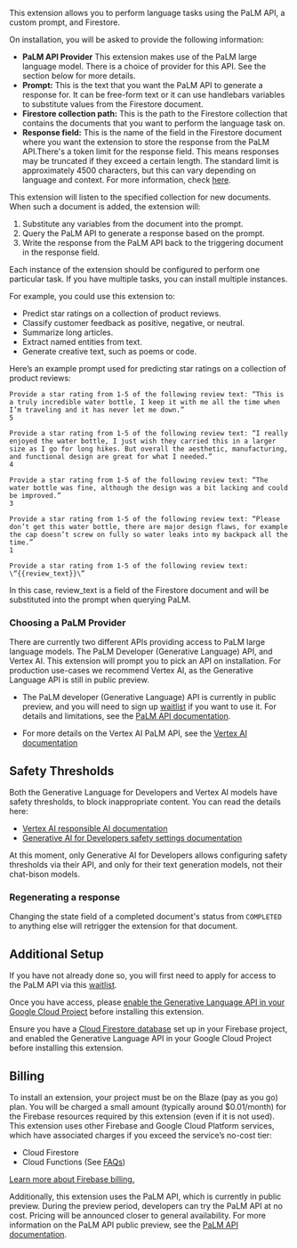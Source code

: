 This extension allows you to perform language tasks using the PaLM API, a custom prompt, and Firestore.

On installation, you will be asked to provide the following information:

- **PaLM API Provider** This extension makes use of the PaLM large language model. There is a choice of provider for this API. See the section below for more details.
- **Prompt:** This is the text that you want the PaLM API to generate a response for. It can be free-form text or it can use handlebars variables to substitute values from the Firestore document.
- **Firestore collection path:** This is the path to the Firestore collection that contains the documents that you want to perform the language task on.
- **Response field:** This is the name of the field in the Firestore document where you want the extension to store the response from the PaLM API.There's a token limit for the response field. This means responses may be truncated if they exceed a certain length. The standard limit is approximately 4500 characters, but this can vary depending on language and context. For more information, check [here](https://ai.google.dev/models/palm).

This extension will listen to the specified collection for new documents. When such a document is added, the extension will:

1. Substitute any variables from the document into the prompt.
2. Query the PaLM API to generate a response based on the prompt.
3. Write the response from the PaLM API back to the triggering document in the response field.

Each instance of the extension should be configured to perform one particular task. If you have multiple tasks, you can install multiple instances.

For example, you could use this extension to:

- Predict star ratings on a collection of product reviews.
- Classify customer feedback as positive, negative, or neutral.
- Summarize long articles.
- Extract named entities from text.
- Generate creative text, such as poems or code.

Here’s an example prompt used for predicting star ratings on a collection of product reviews:

```
Provide a star rating from 1-5 of the following review text: “This is a truly incredible water bottle, I keep it with me all the time when I’m traveling and it has never let me down.”
5

Provide a star rating from 1-5 of the following review text: “I really enjoyed the water bottle, I just wish they carried this in a larger size as I go for long hikes. But overall the aesthetic, manufacturing, and functional design are great for what I needed.”
4

Provide a star rating from 1-5 of the following review text: “The water bottle was fine, although the design was a bit lacking and could be improved.”
3

Provide a star rating from 1-5 of the following review text: “Please don’t get this water bottle, there are major design flaws, for example the cap doesn’t screw on fully so water leaks into my backpack all the time.”
1

Provide a star rating from 1-5 of the following review text: \“{{review_text}}\”
```

In this case, review_text is a field of the Firestore document and will be substituted into the prompt when querying PaLM.

### Choosing a PaLM Provider

There are currently two different APIs providing access to PaLM large language models. The PaLM Developer (Generative Language) API, and Vertex AI. This extension will prompt you to pick an API on installation. For production use-cases we recommend Vertex AI, as the Generative Language API is still in public preview.

- The PaLM developer (Generative Language) API is currently in public preview, and you will need to sign up [waitlist](https://makersuite.google.com/waitlist) if you want to use it. For details and limitations, see the [PaLM API documentation](https://developers.generativeai.google/guide/preview_faq).

- For more details on the Vertex AI PaLM API, see the [Vertex AI documentation](https://cloud.google.com/vertex-ai/docs/generative-ai/learn/overview)


## Safety Thresholds

Both the Generative Language for Developers and Vertex AI models have safety thresholds, to block inappropriate content. You can read the details here:

- [Vertex AI responsible AI documentation](https://cloud.google.com/vertex-ai/docs/generative-ai/learn/responsible-ai)
- [Generative AI for Developers safety settings documentation](https://developers.generativeai.google/guide/safety_setting)

At this moment, only Generative AI for Developers allows configuring safety thresholds via their API, and only for their text generation models, not their chat-bison models.

### Regenerating a response

Changing the state field of a completed document's status from `COMPLETED` to anything else will retrigger the extension for that document.

## Additional Setup

If you have not already done so, you will first need to apply for access to the PaLM API via this [waitlist](https://makersuite.google.com/waitlist).

Once you have access, please [enable the Generative Language API in your Google Cloud Project](https://console.cloud.google.com/apis/library/generativelanguage.googleapis.com) before installing this extension.

Ensure you have a [Cloud Firestore database](https://firebase.google.com/docs/firestore/quickstart) set up in your Firebase project, and enabled the Generative Language API in your Google Cloud Project before installing this extension.

## Billing

To install an extension, your project must be on the Blaze (pay as you go) plan. You will be charged a small amount (typically around $0.01/month) for the Firebase resources required by this extension (even if it is not used).
This extension uses other Firebase and Google Cloud Platform services, which have associated charges if you exceed the service’s no-cost tier:

- Cloud Firestore
- Cloud Functions (See [FAQs](https://firebase.google.com/support/faq#extensions-pricing))

[Learn more about Firebase billing.](https://firebase.google.com/pricing)

Additionally, this extension uses the PaLM API, which is currently in public preview. During the preview period, developers can try the PaLM API at no cost. Pricing will be announced closer to general availability. For more information on the PaLM API public preview, see the [PaLM API documentation](https://developers.generativeai.google/guide/preview_faq).
